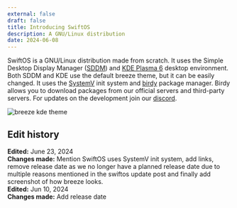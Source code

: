 ```yaml
---
external: false
draft: false
title: Introducing SwiftOS
description: A GNU/Linux distribution 
date: 2024-06-08
---
```


SwiftOS is a GNU/Linux distribution made from scratch. It uses the Simple Desktop Display Manager ([SDDM](https://wiki.archlinux.org/title/SDDM)) and [KDE Plasma 6](https://kde.org/plasma-desktop/) desktop environment. Both SDDM and KDE use the default breeze theme, but it can be easily changed. It uses the [SystemV](https://pl.m.wikipedia.org/wiki/System_V) init system and [birdy](https://github.com/swiftosproject/birdy-rust-frontend) package manager. Birdy allows you to download packages from our official servers and third-party servers. For updates on the development join our [discord](https://discord.com/invite/2DEmQnQMwx).

![breeze kde theme](https://pointieststick.com/wp-content/uploads/2020/09/screenshot_20200928_140030.jpeg?w=1024)

## Edit history

**Edited:** June 23, 2024\
**Changes made:** Mention SwiftOS uses SystemV init system, add links, remove release date as we no longer have a planned release date due to multiple reasons mentioned in the swiftos update post and finally add screenshot of how breeze looks.\
**Edited:** Jun 10, 2024\
**Changes made:** Add release date
